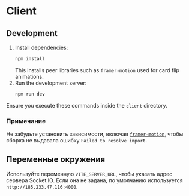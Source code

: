 # Client

## Development

1. Install dependencies:
   ```bash
   npm install
   ```
   This installs peer libraries such as `framer-motion` used for card flip animations.
2. Run the development server:
   ```bash
   npm run dev
   ```

Ensure you execute these commands inside the `client` directory.

### Примечание
Не забудьте установить зависимости, включая [`framer-motion`](https://www.framer.com/motion/), чтобы сборка не выдавала ошибку `Failed to resolve import`.

## Переменные окружения

Используйте переменную `VITE_SERVER_URL`, чтобы указать адрес сервера Socket.IO.
Если она не задана, по умолчанию используется `http://185.233.47.116:4000`.
